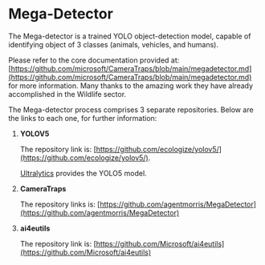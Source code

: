 # Mega-Detector

The Mega-detector is a trained YOLO object-detection model, capable of identifying 
object of 3 classes (animals, vehicles, and humans). 

Please refer to the core documentation provided at: [https://github.com/microsoft/CameraTraps/blob/main/megadetector.md](https://github.com/microsoft/CameraTraps/blob/main/megadetector.md)
for more information. Many thanks to the amazing work they have already accomplished in the Wildlife sector. 

The Mega-detector process comprises 3 separate repositories. Below are the links to each one, for further information:

1. **YOLOV5**

   The repository link is: [https://github.com/ecologize/yolov5/](https://github.com/ecologize/yolov5/).

   [Ultralytics](https://ultralytics.com/) provides the YOLO5 model.

2. **CameraTraps**

   The repository links is: [https://github.com/agentmorris/MegaDetector](https://github.com/agentmorris/MegaDetector)

3. **ai4eutils**

   The repository link is: [https://github.com/Microsoft/ai4eutils](https://github.com/Microsoft/ai4eutils)